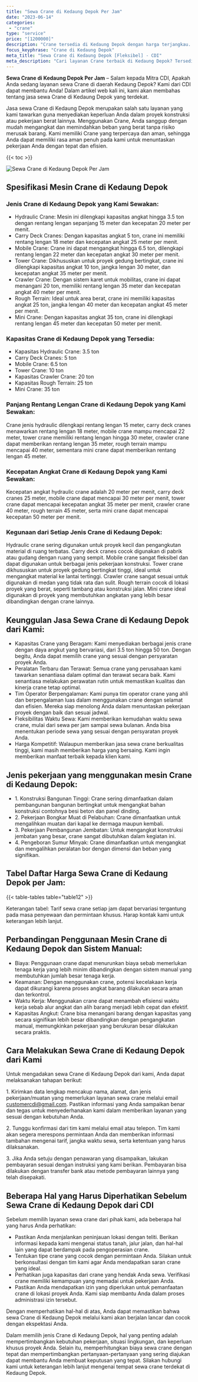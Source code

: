 ```yaml
---
title: "Sewa Crane di Kedaung Depok Per Jam"
date: "2023-06-14"
categories:
 - "crane"
type: "service"
price: "[1200000]"
description: "Crane tersedia di Kedaung Depok dengan harga terjangkau. Crane sering digunakan untuk proyek konstruksi sebagai peralatan andal yang efisien. Hubungi kami untuk info lengkap."
focus_keyphrase: "Crane di Kedaung Depok"
meta_title: "Sewa Crane di Kedaung Depok [Fleksibel] - CDI"
meta_description: "Cari layanan Crane terbaik di Kedaung Depok? Tersedia Crane berkualitas untuk proyek pembangunan. Dapatkan penawaran sekarang."
---
```


**Sewa Crane di Kedaung Depok Per Jam** – Salam kepada Mitra CDI, Apakah Anda sedang layanan sewa Crane di daerah Kedaung Depok? Kami dari CDI dapat membantu Anda! Dalam artikel web kali ini, kami akan membahas tentang jasa sewa Crane di Kedaung Depok yang terdekat.

Jasa sewa Crane di Kedaung Depok merupakan salah satu layanan yang kami tawarkan guna menyediakan keperluan Anda dalam proyek konstruksi atau pekerjaan berat lainnya. Menggunakan Crane, Anda sanggup dengan mudah mengangkat dan memindahkan beban yang berat tanpa risiko merusak barang. Kami memiliki Crane yang terpercaya dan aman, sehingga Anda dapat memiliki rasa aman penuh pada kami untuk menuntaskan pekerjaan Anda dengan tepat dan efisien.

{{< toc >}}

![Sewa Crane di Kedaung Depok Per Jam](/images/crane/crane-23.jpg)

## Spesifikasi Mesin Crane di Kedaung Depok

### Jenis Crane di Kedaung Depok yang Kami Sewakan:

*   Hydraulic Crane: Mesin ini dilengkapi kapasitas angkat hingga 3.5 ton dengan rentang lengan sepanjang 15 meter dan kecepatan 20 meter per menit.
*   Carry Deck Cranes: Dengan kapasitas angkat 5 ton, crane ini memiliki rentang lengan 18 meter dan kecepatan angkat 25 meter per menit.
*   Mobile Crane: Crane ini dapat mengangkat hingga 6.5 ton, dilengkapi rentang lengan 22 meter dan kecepatan angkat 30 meter per menit.
*   Tower Crane: Dikhususkan untuk proyek gedung bertingkat, crane ini dilengkapi kapasitas angkat 10 ton, jangka lengan 30 meter, dan kecepatan angkat 35 meter per menit.
*   Crawler Crane: Dengan sistem karet untuk mobilitas, crane ini dapat menangani 20 ton, memiliki rentang lengan 35 meter dan kecepatan angkat 40 meter per menit.
*   Rough Terrain: Ideal untuk area berat, crane ini memiliki kapasitas angkat 25 ton, jangka lengan 40 meter dan kecepatan angkat 45 meter per menit.
*   Mini Crane: Dengan kapasitas angkat 35 ton, crane ini dilengkapi rentang lengan 45 meter dan kecepatan 50 meter per menit.

### Kapasitas Crane di Kedaung Depok yang Tersedia:

*   Kapasitas Hydraulic Crane: 3.5 ton
*   Carry Deck Cranes: 5 ton
*   Mobile Crane: 6.5 ton
*   Tower Crane: 10 ton
*   Kapasitas Crawler Crane: 20 ton
*   Kapasitas Rough Terrain: 25 ton
*   Mini Crane: 35 ton

### Panjang Rentang Lengan Crane di Kedaung Depok yang Kami Sewakan:

Crane jenis hydraulic dilengkapi rentang lengan 15 meter, carry deck cranes menawarkan rentang lengan 18 meter, mobile crane mampu mencapai 22 meter, tower crane memiliki rentang lengan hingga 30 meter, crawler crane dapat memberikan rentang lengan 35 meter, rough terrain mampu mencapai 40 meter, sementara mini crane dapat memberikan rentang lengan 45 meter.

### Kecepatan Angkat Crane di Kedaung Depok yang Kami Sewakan:

Kecepatan angkat hydraulic crane adalah 20 meter per menit, carry deck cranes 25 meter, mobile crane dapat mencapai 30 meter per menit, tower crane dapat mencapai kecepatan angkat 35 meter per menit, crawler crane 40 meter, rough terrain 45 meter, serta mini crane dapat mencapai kecepatan 50 meter per menit.

### Kegunaan dari Setiap Jenis Crane di Kedaung Depok:

Hydraulic crane sering digunakan untuk proyek kecil dan pengangkutan material di ruang terbatas. Carry deck cranes cocok digunakan di pabrik atau gudang dengan ruang yang sempit. Mobile crane sangat fleksibel dan dapat digunakan untuk berbagai jenis pekerjaan konstruksi. Tower crane dikhususkan untuk proyek gedung bertingkat tinggi, ideal untuk mengangkat material ke lantai tertinggi. Crawler crane sangat sesuai untuk digunakan di medan yang tidak rata dan sulit. Rough terrain cocok di lokasi proyek yang berat, seperti tambang atau konstruksi jalan. Mini crane ideal digunakan di proyek yang membutuhkan angkatan yang lebih besar dibandingkan dengan crane lainnya.

## Keunggulan Jasa Sewa Crane di Kedaung Depok dari Kami:

*   Kapasitas Crane yang Beragam: Kami menyediakan berbagai jenis crane dengan daya angkut yang bervariasi, dari 3.5 ton hingga 50 ton. Dengan begitu, Anda dapat memilih crane yang sesuai dengan persyaratan proyek Anda.
*   Peralatan Terbaru dan Terawat: Semua crane yang perusahaan kami tawarkan senantiasa dalam optimal dan terawat secara baik. Kami senantiasa melakukan perawatan rutin untuk memastikan kualitas dan kinerja crane tetap optimal.
*   Tim Operator Berpengalaman: Kami punya tim operator crane yang ahli dan berpengalaman luas dalam menggunakan crane dengan selamat dan efisien. Mereka siap menolong Anda dalam menuntaskan pekerjaan proyek dengan baik dan sesuai jadwal.
*   Fleksibilitas Waktu Sewa: Kami memberikan kemudahan waktu sewa crane, mulai dari sewa per jam sampai sewa bulanan. Anda bisa menentukan periode sewa yang sesuai dengan persyaratan proyek Anda.
*   Harga Kompetitif: Walaupun memberikan jasa sewa crane berkualitas tinggi, kami masih memberikan harga yang bersaing. Kami ingin memberikan manfaat terbaik kepada klien kami.

## Jenis pekerjaan yang menggunakan mesin Crane di Kedaung Depok:

*   1\. Konstruksi Bangunan Tinggi: Crane sering dimanfaatkan dalam pembangunan bangunan bertingkat untuk mengangkat bahan konstruksi contohnya besi beton dan panel dinding.
*   2\. Pekerjaan Bongkar Muat di Pelabuhan: Crane dimanfaatkan untuk mengalihkan muatan dari kapal ke dermaga maupun kembali.
*   3\. Pekerjaan Pembangunan Jembatan: Untuk mengangkat konstruksi jembatan yang besar, crane sangat dibutuhkan dalam kegiatan ini.
*   4\. Pengeboran Sumur Minyak: Crane dimanfaatkan untuk mengangkat dan mengalihkan peralatan bor dengan dimensi dan beban yang signifikan.

## Tabel Daftar Harga Sewa Crane di Kedaung Depok per Jam:

{{< table-tables table="table12" >}}

Keterangan tabel: Tarif sewa crane setiap jam dapat bervariasi tergantung pada masa penyewaan dan permintaan khusus. Harap kontak kami untuk keterangan lebih lanjut.

## Perbandingan Penggunaan Mesin Crane di Kedaung Depok dan Sistem Manual:

*   Biaya: Penggunaan crane dapat menurunkan biaya sebab memerlukan tenaga kerja yang lebih minim dibandingkan dengan sistem manual yang membutuhkan jumlah besar tenaga kerja.
*   Keamanan: Dengan menggunakan crane, potensi kecelakaan kerja dapat dikurangi karena proses angkat barang dilakukan secara aman dan terkontrol.
*   Waktu Kerja: Menggunakan crane dapat menambah efisiensi waktu kerja sebab alur angkat dan alih barang menjadi lebih cepat dan efektif.
*   Kapasitas Angkut: Crane bisa menangani barang dengan kapasitas yang secara signifikan lebih besar dibandingkan dengan pengangkatan manual, memungkinkan pekerjaan yang berukuran besar dilakukan secara praktis.

## Cara Melakukan Sewa Crane di Kedaung Depok dari Kami

Untuk mengadakan sewa Crane di Kedaung Depok dari kami, Anda dapat melaksanakan tahapan berikut:

1\.  Kirimkan data lengkap mencakup nama, alamat, dan jenis pekerjaan/muatan yang memerlukan layanan sewa crane melalui email customercdi@gmail.com. Pastikan informasi yang Anda sampaikan benar dan tegas untuk menyederhanakan kami dalam memberikan layanan yang sesuai dengan kebutuhan Anda.

2\.  Tunggu konfirmasi dari tim kami melalui email atau telepon. Tim kami akan segera merespons permintaan Anda dan memberikan informasi tambahan mengenai tarif, jangka waktu sewa, serta ketentuan yang harus dilaksanakan.

3\.  Jika Anda setuju dengan penawaran yang disampaikan, lakukan pembayaran sesuai dengan instruksi yang kami berikan. Pembayaran bisa dilakukan dengan transfer bank atau metode pembayaran lainnya yang telah disepakati.

## Beberapa Hal yang Harus Diperhatikan Sebelum Sewa Crane di Kedaung Depok dari CDI

Sebelum memilih layanan sewa crane dari pihak kami, ada beberapa hal yang harus Anda perhatikan:

*   Pastikan Anda menjalankan peninjauan lokasi dengan teliti. Berikan informasi kepada kami mengenai status tanah, jalur jalan, dan hal-hal lain yang dapat berdampak pada pengoperasian crane.
*   Tentukan tipe crane yang cocok dengan permintaan Anda. Silakan untuk berkonsultasi dengan tim kami agar Anda mendapatkan saran crane yang ideal.
*   Perhatikan juga kapasitas dari crane yang hendak Anda sewa. Verifikasi crane memiliki kemampuan yang memadai untuk pekerjaan Anda.
*   Pastikan Anda mendapatkan izin yang diperlukan untuk pemanfaatan crane di lokasi proyek Anda. Kami siap membantu Anda dalam proses administrasi izin tersebut.

Dengan memperhatikan hal-hal di atas, Anda dapat memastikan bahwa sewa Crane di Kedaung Depok melalui kami akan berjalan lancar dan cocok dengan ekspektasi Anda.

Dalam memilih jenis Crane di Kedaung Depok, hal yang penting adalah mempertimbangkan kebutuhan pekerjaan, situasi lingkungan, dan keperluan khusus proyek Anda. Selain itu, memperhitungkan biaya sewa crane dengan tepat dan mempertimbangkan pertanyaan-pertanyaan yang sering diajukan dapat membantu Anda membuat keputusan yang tepat. Silakan hubungi kami untuk keterangan lebih lanjut mengenai tempat sewa crane terdekat di Kedaung Depok.